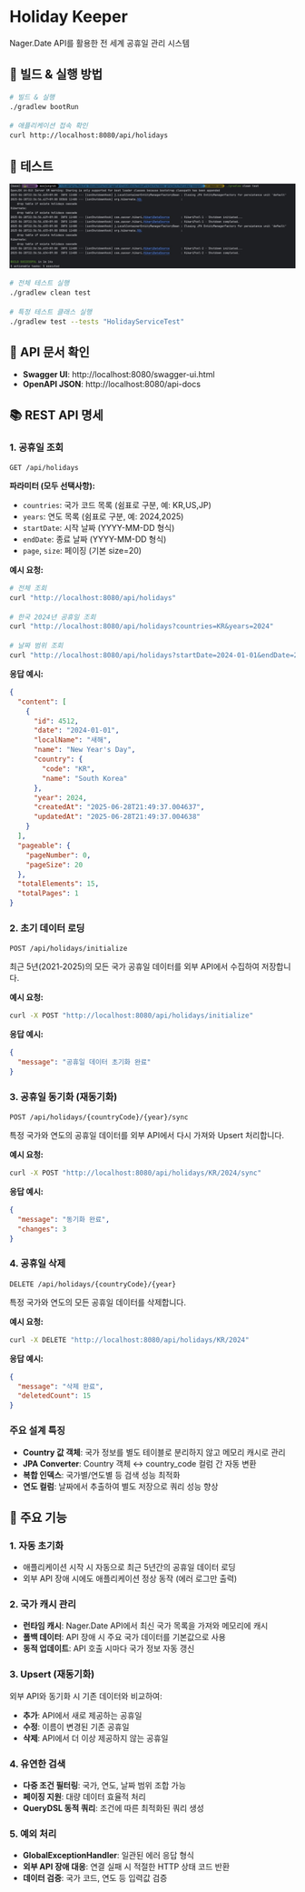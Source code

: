# Holiday Keeper

Nager.Date API를 활용한 전 세계 공휴일 관리 시스템

## 🚀 빌드 & 실행 방법

```bash
# 빌드 & 실행
./gradlew bootRun

# 애플리케이션 접속 확인
curl http://localhost:8080/api/holidays
```

## 🧪 테스트
![테스트 결과](screenshot/test-result.jpeg)
```bash
# 전체 테스트 실행
./gradlew clean test

# 특정 테스트 클래스 실행
./gradlew test --tests "HolidayServiceTest"
```

## 📖 API 문서 확인
- **Swagger UI**: http://localhost:8080/swagger-ui.html
- **OpenAPI JSON**: http://localhost:8080/api-docs

## 📚 REST API 명세

### 1. 공휴일 조회
```http
GET /api/holidays
```

**파라미터 (모두 선택사항):**
- `countries`: 국가 코드 목록 (쉼표로 구분, 예: KR,US,JP)
- `years`: 연도 목록 (쉼표로 구분, 예: 2024,2025)
- `startDate`: 시작 날짜 (YYYY-MM-DD 형식)
- `endDate`: 종료 날짜 (YYYY-MM-DD 형식)
- `page`, `size`: 페이징 (기본 size=20)

**예시 요청:**
```bash
# 전체 조회
curl "http://localhost:8080/api/holidays"

# 한국 2024년 공휴일 조회
curl "http://localhost:8080/api/holidays?countries=KR&years=2024"

# 날짜 범위 조회
curl "http://localhost:8080/api/holidays?startDate=2024-01-01&endDate=2024-06-30"
```

**응답 예시:**
```json
{
  "content": [
    {
      "id": 4512,
      "date": "2024-01-01",
      "localName": "새해",
      "name": "New Year's Day",
      "country": {
        "code": "KR",
        "name": "South Korea"
      },
      "year": 2024,
      "createdAt": "2025-06-28T21:49:37.004637",
      "updatedAt": "2025-06-28T21:49:37.004638"
    }
  ],
  "pageable": {
    "pageNumber": 0,
    "pageSize": 20
  },
  "totalElements": 15,
  "totalPages": 1
}
```

### 2. 초기 데이터 로딩
```http
POST /api/holidays/initialize
```

최근 5년(2021-2025)의 모든 국가 공휴일 데이터를 외부 API에서 수집하여 저장합니다.

**예시 요청:**
```bash
curl -X POST "http://localhost:8080/api/holidays/initialize"
```

**응답 예시:**
```json
{
  "message": "공휴일 데이터 초기화 완료"
}
```

### 3. 공휴일 동기화 (재동기화)
```http
POST /api/holidays/{countryCode}/{year}/sync
```

특정 국가와 연도의 공휴일 데이터를 외부 API에서 다시 가져와 Upsert 처리합니다.

**예시 요청:**
```bash
curl -X POST "http://localhost:8080/api/holidays/KR/2024/sync"
```

**응답 예시:**
```json
{
  "message": "동기화 완료",
  "changes": 3
}
```

### 4. 공휴일 삭제
```http
DELETE /api/holidays/{countryCode}/{year}
```

특정 국가와 연도의 모든 공휴일 데이터를 삭제합니다.

**예시 요청:**
```bash
curl -X DELETE "http://localhost:8080/api/holidays/KR/2024"
```

**응답 예시:**
```json
{
  "message": "삭제 완료",
  "deletedCount": 15
}
```

### 주요 설계 특징
- **Country 값 객체**: 국가 정보를 별도 테이블로 분리하지 않고 메모리 캐시로 관리
- **JPA Converter**: Country 객체 ↔ country_code 컬럼 간 자동 변환
- **복합 인덱스**: 국가별/연도별 등 검색 성능 최적화
- **연도 컬럼**: 날짜에서 추출하여 별도 저장으로 쿼리 성능 향상

## 🔧 주요 기능

### 1. 자동 초기화
- 애플리케이션 시작 시 자동으로 최근 5년간의 공휴일 데이터 로딩
- 외부 API 장애 시에도 애플리케이션 정상 동작 (에러 로그만 출력)

### 2. 국가 캐시 관리
- **런타임 캐시**: Nager.Date API에서 최신 국가 목록을 가져와 메모리에 캐시
- **폴백 데이터**: API 장애 시 주요 국가 데이터를 기본값으로 사용
- **동적 업데이트**: API 호출 시마다 국가 정보 자동 갱신

### 3. Upsert (재동기화)
외부 API와 동기화 시 기존 데이터와 비교하여:
- **추가**: API에서 새로 제공하는 공휴일
- **수정**: 이름이 변경된 기존 공휴일
- **삭제**: API에서 더 이상 제공하지 않는 공휴일

### 4. 유연한 검색
- **다중 조건 필터링**: 국가, 연도, 날짜 범위 조합 가능
- **페이징 지원**: 대량 데이터 효율적 처리
- **QueryDSL 동적 쿼리**: 조건에 따른 최적화된 쿼리 생성

### 5. 예외 처리
- **GlobalExceptionHandler**: 일관된 에러 응답 형식
- **외부 API 장애 대응**: 연결 실패 시 적절한 HTTP 상태 코드 반환
- **데이터 검증**: 국가 코드, 연도 등 입력값 검증






